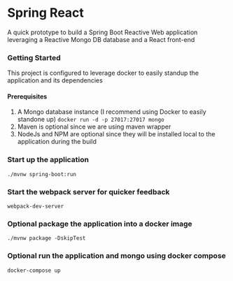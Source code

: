 # Spring React
A quick prototype to build a Spring Boot Reactive Web application leveraging a Reactive Mongo DB database and a React front-end

### Getting Started
This project is configured to leverage docker to easily standup the application and its dependencies

#### Prerequisites
1. A Mongo database instance (I recommend using Docker to easily standone up)
```docker run -d -p 27017:27017 mongo```
2. Maven is optional since we are using maven wrapper
3. NodeJs and NPM are optional since they will be installed local to the application during the build

### Start up the application
```./mvnw spring-boot:run```

### Start the webpack server for quicker feedback
```webpack-dev-server```

### Optional package the application into a docker image
```./mvnw package -DskipTest```

### Optional run the application and mongo using docker compose
```docker-compose up```

